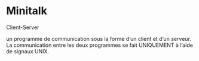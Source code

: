 # Minitalk
Client-Server

un programme de communication sous la forme d’un client et d’un serveur.
La communication entre les deux programmes se fait UNIQUEMENT à l’aide de signaux UNIX.
